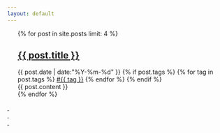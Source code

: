 ```yaml
---
layout: default
---
```


<div>
  <ul class="listing">
  {% for post in site.posts limit: 4 %}
  <article class="content">
    <section class="title">
      <h2><a href="{{ post.url }}">{{ post.title }}</a></h2>
    </section>
    <section class="meta">
    <span class="time">
      <time datetime="{{ post.date | date:"%Y-%m-%d" }}">{{ post.date | date:"%Y-%m-%d" }}</time>
    </span>
    {% if post.tags %}
    <span class="tags">
      {% for tag in post.tags %}
      <a href="/tags.html#{{ tag }}" title="{{ tag }}">#{{ tag }}</a>
      {% endfor %}
    </span>
    {% endif %}
    </section>
    <section class="post">
    {{ post.content }}
    </section>
    </article>
  {% endfor %}
  </ul>
  <div class="center">
  <a href="/archive.html" class="circle-wrapper">
  <div class="circle">&nbsp;</div>
  <div class="circle">&nbsp;</div>
  <div class="circle">&nbsp;</div>
  </a>
  </div>
</div>
